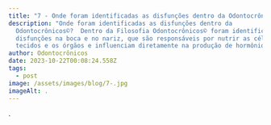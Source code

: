 ```yaml
---
title: "7 - Onde foram identificadas as disfunções dentro da Odontocrônicos©? "
description: "Onde foram identificadas as disfunções dentro da
  Odontocrônicos©?  Dentro da Filosofia Odontocrônicos© foram identificadas
  disfunções na boca e no nariz, que são responsáveis por nutrir as células, os
  tecidos e os órgãos e influenciam diretamente na produção de hormônios. "
author: Odontocrônicos
date: 2023-10-22T00:08:24.558Z
tags:
  - post
image: /assets/images/blog/7-.jpg
imageAlt: .
---
```

.